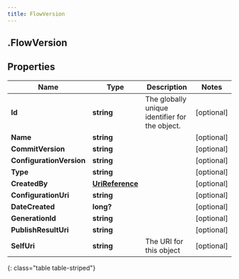 ```yaml
---
title: FlowVersion
---
```

## .FlowVersion

## Properties

|Name | Type | Description | Notes|
|------------ | ------------- | ------------- | -------------|
| **Id** | **string** | The globally unique identifier for the object. | [optional] |
| **Name** | **string** |  | [optional] |
| **CommitVersion** | **string** |  | [optional] |
| **ConfigurationVersion** | **string** |  | [optional] |
| **Type** | **string** |  | [optional] |
| **CreatedBy** | [**UriReference**](UriReference.html) |  | [optional] |
| **ConfigurationUri** | **string** |  | [optional] |
| **DateCreated** | **long?** |  | [optional] |
| **GenerationId** | **string** |  | [optional] |
| **PublishResultUri** | **string** |  | [optional] |
| **SelfUri** | **string** | The URI for this object | [optional] |
{: class="table table-striped"}


